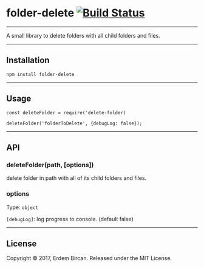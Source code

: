 # folder-delete [![Build Status](https://travis-ci.org/erdembircan/folder-delete.svg?branch=master)](https://travis-ci.org/erdembircan/folder-delete)

---

A small library to delete folders with all child folders and files.

---

## Installation
`npm install folder-delete`

---

## Usage
```
const deleteFolder = require('delete-folder)

deleteFolder('folderToDelete', {debugLog: false});
```

---

## API
### deleteFolder(path, [options])
delete folder in path with all of its child folders and files.

### options
Type: `object`

`[debugLog]`: log progress to console. (default false)

---

## License
Copyright © 2017, Erdem Bircan. Released under the MIT License.

